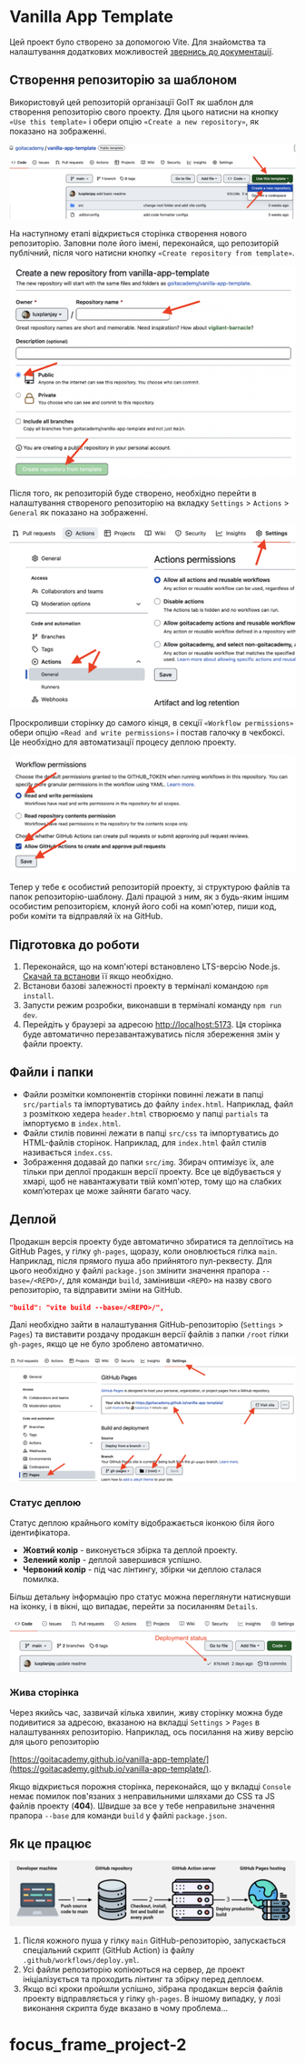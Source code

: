 # Vanilla App Template

Цей проект було створено за допомогою Vite. Для знайомства та налаштування
додаткових можливостей [звернись до документації](https://vitejs.dev/).

## Створення репозиторію за шаблоном

Використовуй цей репозиторій організації GoIT як шаблон для створення
репозиторію свого проекту. Для цього натисни на кнопку `«Use this template»` і
обери опцію `«Create a new repository»`, як показано на зображенні.

![Creating repo from a template step 1](./assets/template-step-1.png)

На наступному етапі відкриється сторінка створення нового репозиторію. Заповни
поле його імені, переконайся, що репозиторій публічний, після чого натисни
кнопку `«Create repository from template»`.

![Creating repo from a template step 2](./assets/template-step-2.png)

Після того, як репозиторій буде створено, необхідно перейти в налаштування
створеного репозиторію на вкладку `Settings` > `Actions` > `General` як показано
на зображенні.

![Settings GitHub Actions permissions step 1](./assets/gh-actions-perm-1.png)

Проскроливши сторінку до самого кінця, в секції `«Workflow permissions»` обери
опцію `«Read and write permissions»` і постав галочку в чекбоксі. Це необхідно
для автоматизації процесу деплою проекту.

![Settings GitHub Actions permissions step 2](./assets/gh-actions-perm-2.png)

Тепер у тебе є особистий репозиторій проекту, зі структурою файлів та папок
репозиторію-шаблону. Далі працюй з ним, як з будь-яким іншим особистим
репозиторієм, клонуй його собі на комп'ютер, пиши код, роби коміти та відправляй
їх на GitHub.

## Підготовка до роботи

1. Переконайся, що на комп'ютері встановлено LTS-версію Node.js.
   [Скачай та встанови](https://nodejs.org/en/) її якщо необхідно.
2. Встанови базові залежності проекту в терміналі командою `npm install`.
3. Запусти режим розробки, виконавши в терміналі команду `npm run dev`.
4. Перейдіть у браузері за адресою
   [http://localhost:5173](http://localhost:5173). Ця сторінка буде автоматично
   перезавантажуватись після збереження змін у файли проекту.

## Файли і папки

- Файли розмітки компонентів сторінки повинні лежати в папці `src/partials` та
  імпортуватись до файлу `index.html`. Наприклад, файл з розміткою хедера
  `header.html` створюємо у папці `partials` та імпортуємо в `index.html`.
- Файли стилів повинні лежати в папці `src/css` та імпортуватись до HTML-файлів
  сторінок. Наприклад, для `index.html` файл стилів називається `index.css`.
- Зображення додавай до папки `src/img`. Збирач оптимізує їх, але тільки при
  деплої продакшн версії проекту. Все це відбувається у хмарі, щоб не
  навантажувати твій комп'ютер, тому що на слабких компʼютерах це може зайняти
  багато часу.

## Деплой

Продакшн версія проекту буде автоматично збиратися та деплоїтись на GitHub
Pages, у гілку `gh-pages`, щоразу, коли оновлюється гілка `main`. Наприклад,
після прямого пуша або прийнятого пул-реквесту. Для цього необхідно у файлі
`package.json` змінити значення прапора `--base=/<REPO>/`, для команди `build`,
замінивши `<REPO>` на назву свого репозиторію, та відправити зміни на GitHub.

```json
"build": "vite build --base=/<REPO>/",
```

Далі необхідно зайти в налаштування GitHub-репозиторію (`Settings` > `Pages`) та
виставити роздачу продакшн версії файлів з папки `/root` гілки `gh-pages`, якщо
це не було зроблено автоматично.

![GitHub Pages settings](./assets/repo-settings.png)

### Статус деплою

Статус деплою крайнього коміту відображається іконкою біля його ідентифікатора.

- **Жовтий колір** - виконується збірка та деплой проекту.
- **Зелений колір** - деплой завершився успішно.
- **Червоний колір** - під час лінтингу, збірки чи деплою сталася помилка.

Більш детальну інформацію про статус можна переглянути натиснувши на іконку, і в
вікні, що випадає, перейти за посиланням `Details`.

![Deployment status](./assets/deploy-status.png)

### Жива сторінка

Через якийсь час, зазвичай кілька хвилин, живу сторінку можна буде подивитися за
адресою, вказаною на вкладці `Settings` > `Pages` в налаштуваннях репозиторію.
Наприклад, ось посилання на живу версію для цього репозиторію

[https://goitacademy.github.io/vanilla-app-template/](https://goitacademy.github.io/vanilla-app-template/).

Якщо відкриється порожня сторінка, переконайся, що у вкладці `Console` немає
помилок пов'язаних з неправильними шляхами до CSS та JS файлів проекту
(**404**). Швидше за все у тебе неправильне значення прапора `--base` для
команди `build` у файлі `package.json`.

## Як це працює

![How it works](./assets/how-it-works.png)

1. Після кожного пуша у гілку `main` GitHub-репозиторію, запускається
   спеціальний скрипт (GitHub Action) із файлу `.github/workflows/deploy.yml`.
2. Усі файли репозиторію копіюються на сервер, де проект ініціалізується та
   проходить лінтинг та збірку перед деплоєм.
3. Якщо всі кроки пройшли успішно, зібрана продакшн версія файлів проекту
   відправляється у гілку `gh-pages`. В іншому випадку, у лозі виконання скрипта
   буде вказано в чому проблема...
# focus_frame_project-2
